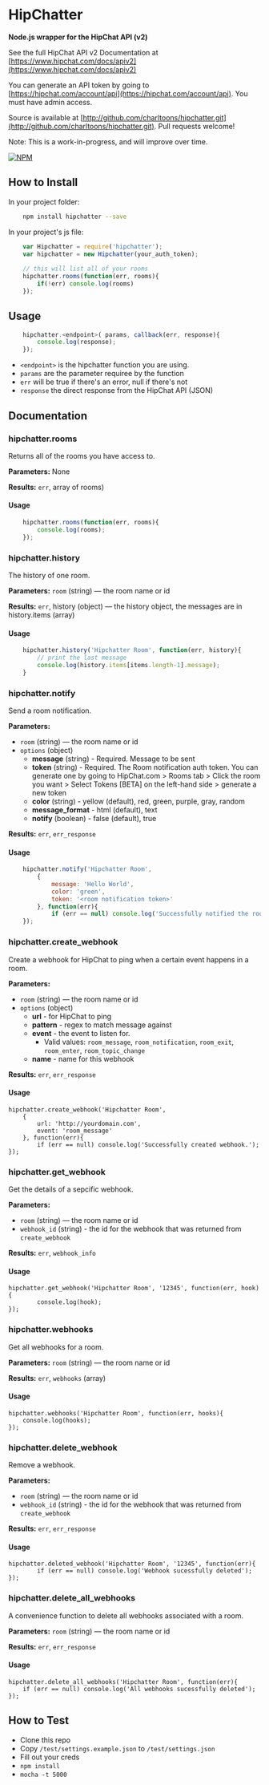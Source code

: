 HipChatter
=============

**Node.js wrapper for the HipChat API (v2)**

See the full HipChat API v2 Documentation at [https://www.hipchat.com/docs/apiv2](https://www.hipchat.com/docs/apiv2)

You can generate an API token by going to [https://hipchat.com/account/api](https://hipchat.com/account/api). You must have admin access.

Source is available at [http://github.com/charltoons/hipchatter.git](http://github.com/charltoons/hipchatter.git). Pull requests welcome!

Note: This is a work-in-progress, and will improve over time.

[![NPM](https://nodei.co/npm/hipchatter.png?downloads=true)](https://nodei.co/npm/hipchatter/)

How to Install
--------------
In your project folder:
````bash
    npm install hipchatter --save
````
    
In your project's js file:
````javascript
    var Hipchatter = require('hipchatter');
    var hipchatter = new Hipchatter(your_auth_token);
    
    // this will list all of your rooms
    hipchatter.rooms(function(err, rooms){
        if(!err) console.log(rooms)
    });
````

Usage
----
````javascript
    hipchatter.<endpoint>( params, callback(err, response){
        console.log(response);
    });
````

- `<endpoint>` is the hipchatter function you are using.
- `params` are the parameter requiree by the function
- `err` will be true if there's an error, null if there's not
- `response` the direct response from the HipChat API (JSON)

Documentation
-------------

### hipchatter.rooms
Returns all of the rooms you have access to.

**Parameters:** None 

**Results:** `err`, array of rooms)
#### Usage
````javascript
    hipchatter.rooms(function(err, rooms){
        console.log(rooms);
    });
````

### hipchatter.history
The history of one room.

**Parameters:** `room` (string) — the room name or id

**Results:** `err`, history (object) — the history object, the messages are in history.items (array)
#### Usage
````javascript
    hipchatter.history('Hipchatter Room', function(err, history){
        // print the last message
        console.log(history.items[items.length-1].message);
    }
````

### hipchatter.notify
Send a room notification.

**Parameters:**

- `room` (string) — the room name or id
- `options` (object)
    - **message** (string) - Required. Message to be sent
    - **token** (string) - Required. The Room notification auth token. You can generate one by going to HipChat.com > Rooms tab > Click the room you want > Select Tokens [BETA] on the left-hand side > generate a new token
    - **color** (string) - yellow (default), red, green, purple, gray, random
    - **message_format** - html (default), text
    - **notify** (boolean) - false (default), true

**Results:** `err`, `err_response`

#### Usage
````javascript
    hipchatter.notify('Hipchatter Room', 
        {
            message: 'Hello World',
            color: 'green',
            token: '<room notification token>'
        }, function(err){
            if (err == null) console.log('Successfully notified the room.');
    });
````
    
### hipchatter.create_webhook
Create a webhook for HipChat to ping when a certain event happens in a room.

**Parameters:**

- `room` (string) — the room name or id
- `options` (object)
    - **url** - for HipChat to ping
    - **pattern** - regex to match message against
    - **event** - the event to listen for.
        - Valid values: `room_message`, `room_notification`, `room_exit`, `room_enter`, `room_topic_change`
    - **name** - name for this webhook

**Results:** `err`, `err_response`

#### Usage

    hipchatter.create_webhook('Hipchatter Room', 
        {
            url: 'http://yourdomain.com',
            event: 'room_message'
        }, function(err){
            if (err == null) console.log('Successfully created webhook.');
    });

### hipchatter.get_webhook
Get the details of a sepcific webhook.

**Parameters:**

- `room` (string) — the room name or id
- `webhook_id` (string) - the id for the webhook that was returned from `create_webhook`

**Results:** `err`, `webhook_info`

#### Usage

    hipchatter.get_webhook('Hipchatter Room', '12345', function(err, hook){
            console.log(hook);
    });

### hipchatter.webhooks
Get all webhooks for a room.

**Parameters:** `room` (string) — the room name or id

**Results:** `err`, `webhooks` (array)

#### Usage

    hipchatter.webhooks('Hipchatter Room', function(err, hooks){
        console.log(hooks);
    });

### hipchatter.delete_webhook
Remove a webhook.

**Parameters:**

- `room` (string) — the room name or id
- `webhook_id` (string) - the id for the webhook that was returned from `create_webhook`

**Results:** `err`, `err_response`

#### Usage

    hipchatter.deleted_webhook('Hipchatter Room', '12345', function(err){
            if (err == null) console.log('Webhook sucessfully deleted');
    });

### hipchatter.delete\_all_webhooks
A convenience function to delete all webhooks associated with a room.

**Parameters:** `room` (string) — the room name or id

**Results:** `err`, `err_response`

#### Usage

    hipchatter.delete_all_webhooks('Hipchatter Room', function(err){
        if (err == null) console.log('All webhooks sucessfully deleted');
    });


How to Test
-----------
- Clone this repo
- Copy `/test/settings.example.json` to `/test/settings.json`
- Fill out your creds
- `npm install`
- `mocha -t 5000`